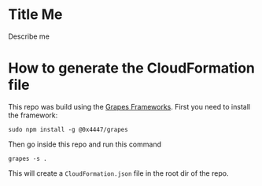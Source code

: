 # Title Me

Describe me

# How to generate the CloudFormation file

This repo was build using the [Grapes Frameworks](https://www.npmjs.com/package/@0x4447/grapes). First you need to install the framework:

```
sudo npm install -g @0x4447/grapes
```

Then go inside this repo and run this command

```
grapes -s .
```

This will create a `CloudFormation.json` file in the root dir of the repo.
